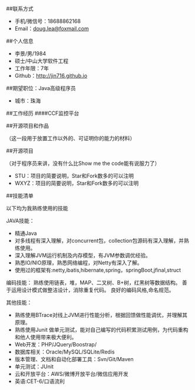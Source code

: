 ##联系方式

* 手机/微信号：18688862168 
* Email：doug.lea@foxmail.com

##个人信息

* 李景/男/1984 
* 硕士/中山大学软件工程 
* 工作年限：7年
* Github：http://jin716.github.io

##期望职位：Java高级程序员

* 城市：珠海

##工作经历
####CCF监控平台


##开源项目和作品

（这一段用于放置工作以外的、可证明你的能力的材料）

##开源项目

（对于程序员来讲，没有什么比Show me the code能有说服力了）

* STU：项目的简要说明，Star和Fork数多的可以注明
* WXYZ：项目的简要说明，Star和Fork数多的可以注明

##技能清单


以下均为我熟练使用的技能

JAVA技能：
* 精通Java
* 对多线程有深入理解，对concurrent包，collection包源码有深入理解，并熟练使用。
* 深入理解JVM运行机制及内存模型，有JVM参数调优经验。
* 熟悉IO/NIO原理，熟悉网络编程，对Netty有深入了解。
* 使用过的框架有:netty,ibatis,hibernate,spring，springBoot,jfinal,struct

编码技能：
熟练使用链表，堆，MAP、二叉树、B+树，红黑树等数据结构。
善于运用设计模式做整洁设计，消除重复代码。
良好的编码风格,命名规范。

其他技能：

* 熟练使用BTrace对线上JVM进行性能分析，根据回馈做性能调优，并理解其原理。
* 熟练使用Junit 做单元测试，能对自己编写的代码积累测试用例，为代码重构和他人使用带来极大便利。
* Web开发：PHP/JQuery/Boostrap/
* 数据库相关：Oracle/MySQL/SQLite/Redis
* 版本管理、文档和自动化部署工具：Svn/Git/Maven
* 单元测试：JUnit
* 云和开放平台：AWS/微博开放平台/微信应用开发
* 英语:CET-6/口语流利  




